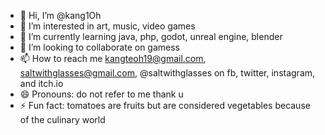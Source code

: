 - 👋 Hi, I’m @kang1Oh
- 👀 I’m interested in art, music, video games
- 🌱 I’m currently learning java, php, godot, unreal engine, blender
- 💞️ I’m looking to collaborate on gamess
- 📫 How to reach me kangteoh19@gmail.com, saltwithglasses@gmail.com, @saltwithglasses on fb, twitter, instagram, and itch.io
- 😄 Pronouns: do not refer to me thank u
- ⚡ Fun fact: tomatoes are fruits but are considered vegetables because of the culinary world

<!---
kang1Oh/kang1Oh is a ✨ special ✨ repository because its `README.md` (this file) appears on your GitHub profile.
You can click the Preview link to take a look at your changes.
--->
